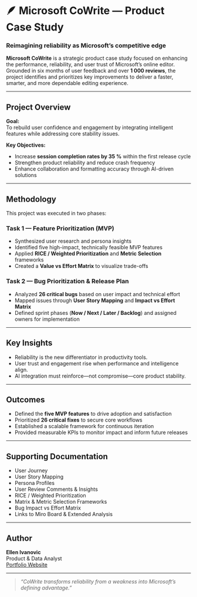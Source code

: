 # 🪶 Microsoft CoWrite — Product Case Study  

### Reimagining reliability as Microsoft’s competitive edge  

**Microsoft CoWrite** is a strategic product case study focused on enhancing the performance, reliability, and user trust of Microsoft’s online editor.  
Grounded in six months of user feedback and over **1 000 reviews**, the project identifies and prioritizes key improvements to deliver a faster, smarter, and more dependable editing experience.

---

## Project Overview  

**Goal:**  
To rebuild user confidence and engagement by integrating intelligent features while addressing core stability issues.

**Key Objectives:**  
- Increase **session completion rates by 35 %** within the first release cycle  
- Strengthen product reliability and reduce crash frequency  
- Enhance collaboration and formatting accuracy through AI-driven solutions  

---

## Methodology  

This project was executed in two phases:  

### **Task 1 — Feature Prioritization (MVP)**  
- Synthesized user research and persona insights  
- Identified five high-impact, technically feasible MVP features  
- Applied **RICE / Weighted Prioritization** and **Metric Selection** frameworks  
- Created a **Value vs Effort Matrix** to visualize trade-offs  

### **Task 2 — Bug Prioritization & Release Plan**  
- Analyzed **26 critical bugs** based on user impact and technical effort  
- Mapped issues through **User Story Mapping** and **Impact vs Effort Matrix**  
- Defined sprint phases (**Now / Next / Later / Backlog**) and assigned owners for implementation  

---

## Key Insights  

- Reliability is the new differentiator in productivity tools.  
- User trust and engagement rise when performance and intelligence align.  
- AI integration must reinforce—not compromise—core product stability.  

---

## Outcomes  

- Defined the **five MVP features** to drive adoption and satisfaction  
- Prioritized **26 critical fixes** to secure core workflows  
- Established a scalable framework for continuous iteration  
- Provided measurable KPIs to monitor impact and inform future releases  

---

## Supporting Documentation  

- User Journey  
- User Story Mapping  
- Persona Profiles  
- User Review Comments & Insights  
- RICE / Weighted Prioritization  
- Matrix & Metric Selection Frameworks  
- Bug Impact vs Effort Matrix  
- Links to Miro Board & Extended Analysis  

---

## Author  

**Ellen Ivanovic**  
Product & Data Analyst  
[Portfolio Website](https://stripe-isthmus-96c.notion.site/ELLEN-IVANOVIC-PORTFOLIO-17d68abd1c54801f8dcaf90782ee656d)  
 

---

> *“CoWrite transforms reliability from a weakness into Microsoft’s defining advantage.”*

